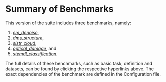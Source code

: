# Summary of Benchmarks 

This version of the suite includes three benchmarks, namely: 

1. *[em_denoise](./em_denoise.md)*, 
1. *[dms_structure](./dms_structure.md)*,
1. *[slstr_cloud](./slstr_cloud.md)*, 
1. *[optical_damage](./optical_damage.md)*, and 
1. *[stemdl_classification](./stemdl_classification.md)*. 
 
The full details of these benchmarks, such as basic task, definition and datasets,  can be found by clicking the respective hyperlinks above. The exact dependencies of the benchmark are defined in the Configuration file. 

